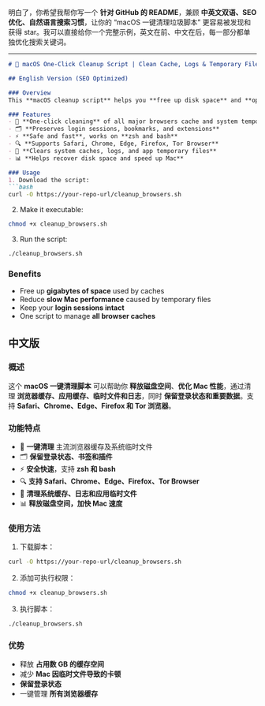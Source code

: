 明白了，你希望我帮你写一个 **针对 GitHub 的 README**，兼顾 **中英文双语、SEO 优化、自然语言搜索习惯**，让你的 “macOS 一键清理垃圾脚本” 更容易被发现和获得 star。我可以直接给你一个完整示例，英文在前、中文在后，每一部分都单独优化搜索关键词。

---

````markdown
# 🚀 macOS One-Click Cleanup Script | Clean Cache, Logs & Temporary Files

## English Version (SEO Optimized)

### Overview
This **macOS cleanup script** helps you **free up disk space** and **optimize your Mac performance** by removing **browser caches, app caches, temporary files, and logs** without affecting **login sessions or important data**. Perfect for **Safari, Chrome, Edge, Firefox, and Tor Browser**.

### Features
- 🧹 **One-click cleaning** of all major browsers cache and system temporary files
- 🗂️ **Preserves login sessions, bookmarks, and extensions**
- ⚡ **Safe and fast**, works on **zsh and bash**
- 🔍 **Supports Safari, Chrome, Edge, Firefox, Tor Browser**
- 💾 **Clears system caches, logs, and app temporary files**
- 📊 **Helps recover disk space and speed up Mac**

### Usage
1. Download the script:
```bash
curl -O https://your-repo-url/cleanup_browsers.sh
````

2. Make it executable:

```bash
chmod +x cleanup_browsers.sh
```

3. Run the script:

```bash
./cleanup_browsers.sh
```

### Benefits

* Free up **gigabytes of space** used by caches
* Reduce **slow Mac performance** caused by temporary files
* Keep your **login sessions intact**
* One script to manage **all browser caches**

## 中文版

### 概述

这个 **macOS 一键清理脚本** 可以帮助你 **释放磁盘空间**、**优化 Mac 性能**，通过清理 **浏览器缓存、应用缓存、临时文件和日志**，同时 **保留登录状态和重要数据**。支持 **Safari、Chrome、Edge、Firefox 和 Tor 浏览器**。

### 功能特点

* 🧹 **一键清理** 主流浏览器缓存及系统临时文件
* 🗂️ **保留登录状态、书签和插件**
* ⚡ **安全快速**，支持 **zsh 和 bash**
* 🔍 **支持 Safari、Chrome、Edge、Firefox、Tor Browser**
* 💾 **清理系统缓存、日志和应用临时文件**
* 📊 **释放磁盘空间，加快 Mac 速度**

### 使用方法

1. 下载脚本：

```bash
curl -O https://your-repo-url/cleanup_browsers.sh
```

2. 添加可执行权限：

```bash
chmod +x cleanup_browsers.sh
```

3. 执行脚本：

```bash
./cleanup_browsers.sh
```

### 优势

* 释放 **占用数 GB 的缓存空间**
* 减少 **Mac 因临时文件导致的卡顿**
* **保留登录状态**
* 一键管理 **所有浏览器缓存**


